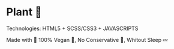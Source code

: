 # Plant 🌳

Technologies: HTML5 + SCSS/CSS3 + JAVASCRIPTS

Made with 💚
100% Vegan 🥗, No Conservative 🥫, Whitout Sleep 💤